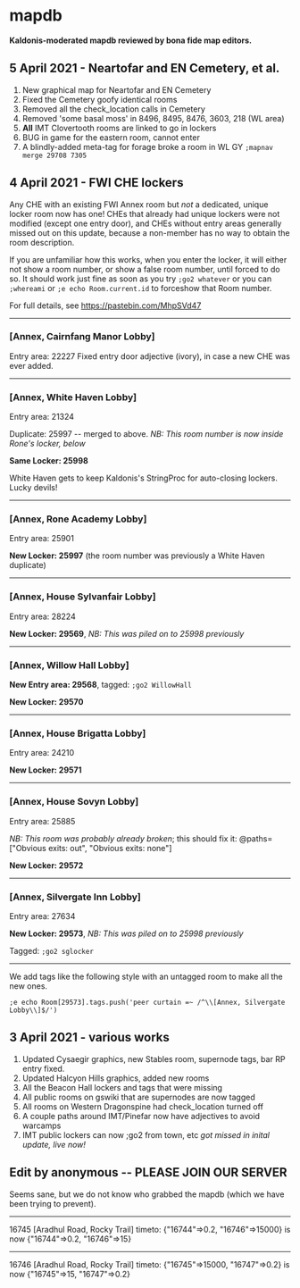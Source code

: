 # mapdb
**Kaldonis-moderated mapdb reviewed by bona fide map editors.**

## 5 April 2021 - Neartofar and EN Cemetery, et al.
1) New graphical map for Neartofar and EN Cemetery
2) Fixed the Cemetery goofy identical rooms
3) Removed all the check_location calls in Cemetery
4) Removed 'some basal moss' in 8496, 8495, 8476, 3603, 218 (WL area)
5) **All** IMT Clovertooth rooms are linked to go in lockers
6) BUG in game for the eastern room, cannot enter
7) A blindly-added meta-tag for forage broke a room in WL GY `;mapnav merge 29708 7305`

## 4 April 2021 - FWI CHE lockers
Any CHE with an existing FWI Annex room but *not* a dedicated, unique locker room now has one!  CHEs that already had unique lockers were not modified (except one entry door), and CHEs without entry areas generally missed out on this update, because a non-member has no way to obtain the room description.

If you are unfamiliar how this works, when you enter the locker, it will either not show a room number, or show a false room number, until forced to do so.  It should work just fine as soon as you try `;go2 whatever` or you can `;whereami` or `;e echo Room.current.id` to forceshow that Room number.

For full details, see https://pastebin.com/MhpSVd47
___
### [Annex, Cairnfang Manor Lobby]
Entry area: 22227 
Fixed entry door adjective (ivory), in case a new CHE was ever added.
___
### [Annex, White Haven Lobby]
Entry area: 21324 

Duplicate: 25997 -- merged to above.  *NB: This room number is now inside Rone's locker, below*

**Same Locker: 25998**

White Haven gets to keep Kaldonis's StringProc for auto-closing lockers.  Lucky devils!
___
### [Annex, Rone Academy Lobby]
Entry area: 25901

**New Locker: 25997** (the room number was previously a White Haven duplicate)
___
### [Annex, House Sylvanfair Lobby]
Entry area: 28224 

**New Locker: 29569**, *NB: This was piled on to 25998 previously*

___
### [Annex, Willow Hall Lobby]
**New Entry area: 29568**, tagged: `;go2 WillowHall`

**New Locker: 29570**
___
### [Annex, House Brigatta Lobby]
Entry area: 24210 

**New Locker: 29571**
___
### [Annex, House Sovyn Lobby]
Entry area: 25885 

*NB: This room was probably already broken*; this should fix it: @paths=["Obvious exits: out", "Obvious exits: none"]

**New Locker: 29572**
___
### [Annex, Silvergate Inn Lobby]
Entry area: 27634 

**New Locker: 29573**, *NB: This was piled on to 25998 previously*

Tagged: `;go2 sglocker`

___
We add tags like the following style with an untagged room to make all the new ones.

`;e echo Room[29573].tags.push('peer curtain =~ /^\\[Annex, Silvergate Lobby\\]$/')`

## 3 April 2021 - various works
1) Updated Cysaegir graphics, new Stables room, supernode tags, bar RP entry fixed.
2) Updated Halcyon Hills graphics, added new rooms
3) All the Beacon Hall lockers and tags that were missing
4) All public rooms on gswiki that are supernodes are now tagged
5) All rooms on Western Dragonspine had check_location turned off
6) A couple paths around IMT/Pinefar now have adjectives to avoid warcamps
7) IMT public lockers can now ;go2 from town, etc *got missed in inital update, live now!* 

## Edit by anonymous -- PLEASE JOIN OUR SERVER
Seems sane, but we do not know who grabbed the mapdb (which we have been trying to prevent). 
___
16745 [Aradhul Road, Rocky Trail]
timeto: {"16744"=>0.2, "16746"=>15000} is now {"16744"=>0.2, "16746"=>15}
___
16746 [Aradhul Road, Rocky Trail]
timeto: {"16745"=>15000, "16747"=>0.2} is now {"16745"=>15, "16747"=>0.2}

